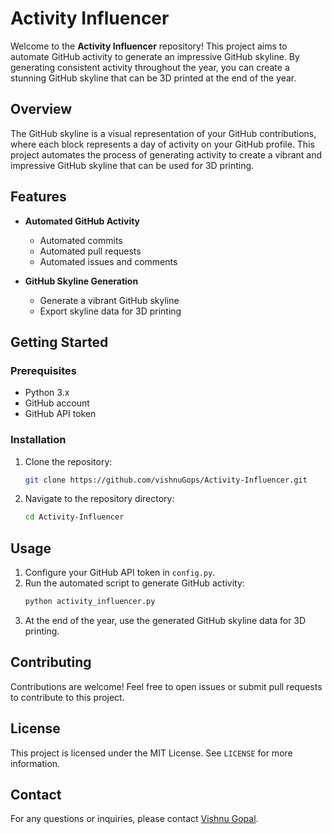 # Activity Influencer

Welcome to the **Activity Influencer** repository! This project aims to automate GitHub activity to generate an impressive GitHub skyline. By generating consistent activity throughout the year, you can create a stunning GitHub skyline that can be 3D printed at the end of the year.

## Overview

The GitHub skyline is a visual representation of your GitHub contributions, where each block represents a day of activity on your GitHub profile. This project automates the process of generating activity to create a vibrant and impressive GitHub skyline that can be used for 3D printing.

## Features

- **Automated GitHub Activity**
  - Automated commits
  - Automated pull requests
  - Automated issues and comments

- **GitHub Skyline Generation**
  - Generate a vibrant GitHub skyline
  - Export skyline data for 3D printing
  
## Getting Started

### Prerequisites

- Python 3.x
- GitHub account
- GitHub API token

### Installation

1. Clone the repository:
    ```bash
    git clone https://github.com/vishnuGops/Activity-Influencer.git
    ```
2. Navigate to the repository directory:
    ```bash
    cd Activity-Influencer
    ```
    
## Usage

1. Configure your GitHub API token in `config.py`.
2. Run the automated script to generate GitHub activity:
    ```bash
    python activity_influencer.py
    ```
3. At the end of the year, use the generated GitHub skyline data for 3D printing.

## Contributing

Contributions are welcome! Feel free to open issues or submit pull requests to contribute to this project.

## License

This project is licensed under the MIT License. See `LICENSE` for more information.

## Contact

For any questions or inquiries, please contact [Vishnu Gopal](https://github.com/vishnuGops).

